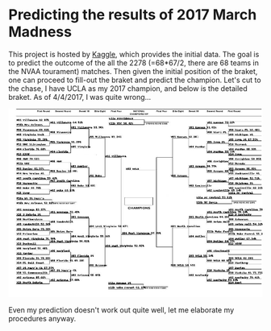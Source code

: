 # Predicting the results of 2017 March Madness

This project is hosted by [Kaggle](https://www.kaggle.com/c/march-machine-learning-mania-2017), which provides the initial data. The goal is to predict the outcome of the all the 2278 (=68\*67/2, there are 68 teams in the NVAA tourament) matches. Then given the initial position of the braket, one can proceed to fill-out the braket and predict the champion. Let's cut to the chase, I have UCLA as my 2017 champion, and below is the detailed braket. As of 4/4/2017, I was quite wrong...

![braket](https://github.com/changyaochen/March-Madness/blob/master/predicted_bracket_2.jpg)

Even my prediction doesn't work out quite well, let me elaborate my procedures anyway.

